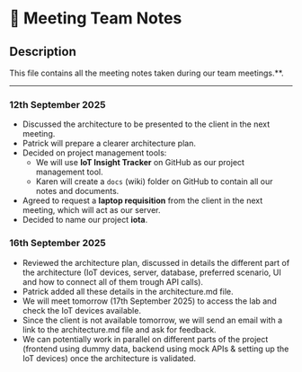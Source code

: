 # 📒 Meeting Team Notes

## Description
This file contains all the meeting notes taken during our team meetings.**.

---

### 12th September 2025
- Discussed the architecture to be presented to the client in the next meeting.  
- Patrick will prepare a clearer architecture plan.  
- Decided on project management tools:  
  - We will use **IoT Insight Tracker** on GitHub as our project management tool.  
  - Karen will create a `docs` (wiki) folder on GitHub to contain all our notes and documents.  
- Agreed to request a **laptop requisition** from the client in the next meeting, which will act as our server.  
- Decided to name our project **iota**.

### 16th September 2025
- Reviewed the architecture plan, discussed in details the different part of the architecture (IoT devices, server, database, preferred scenario, UI and how to connect all of them trough API calls).
- Patrick added all these details in the architecture.md file.
- We will meet tomorrow (17th September 2025) to access the lab and check the IoT devices available.
- Since the client is not available tomorrow, we will send an email with a link to the architecture.md file and ask for feedback.
- We can potentially work in parallel on different parts of the project (frontend using dummy data, backend using mock APIs & setting up the IoT devices) once the architecture is validated.
